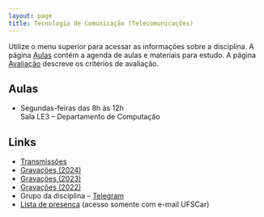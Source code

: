 ```yaml
---
layout: page
title: Tecnologia de Comunicação (Telecomunicações)
---
```


Utilize o menu superior para acessar as informações sobre a disciplina. A página [Aulas](/aulas/) contém a agenda de aulas e materiais para estudo. A página [Avaliação](/avaliacao/) descreve os critérios de avaliação.

## Aulas

 * Segundas-feiras das 8h às 12h<br />Sala LE3 – Departamento de Computação

## Links

 * [Transmissões](https://www.twitch.tv/thotypous)
 * [Gravações (2024)](https://www.youtube.com/playlist?list=PLtQaN06AB3mKeHYonj3WsM1eY6jYuv-wp)
 * [Gravações (2023)](https://www.youtube.com/playlist?list=PLtQaN06AB3mK6ucLWzAFyhGSfI1ssiuDO)
 * [Gravações (2022)](https://www.youtube.com/playlist?list=PLtQaN06AB3mK0cYdvoMdI6tcciBHMFTrK)
 * Grupo da disciplina – [Telegram]()
 * [Lista de presença]() (acesso somente com e-mail UFSCar)
